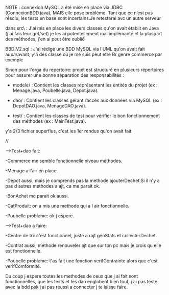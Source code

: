 NOTE : connexion MySQL a été mise en place via JDBC (ConnexionBDD.java), MAIS elle pose problème. Tant que ce n’est pas résolu, les tests en base sont incertains.Je retesterai avc un autre serveur

dans src\ : J'ai mis en place les divers classes qu'on avait établit en Java (j'ai fais leur get/set) je les ai potentellement mal implémanté et la pluspart des méthodes, j'en ai peut être oublié

BBD_V2.sql : J'ai rédigé une BDD MySQL via l'UML qu'on avait fait auparavant, y'a des classe où je me suis peut etre Br genre commerce par exemple 

Sinon pour l'orga du repertoire: 
projet est structuré en plusieurs répertoires pour assurer une bonne séparation des responsabilités :

- modele/ : Contient les classes représentant les entités du projet (ex : Menage.java, Poubelle.java, Depot.java).

- dao/ : Contient les classes gérant l’accès aux données via MySQL (ex : DepotDAO.java, MenageDAO.java).

- test/ : Contient les classes de test pour vérifier le bon fonctionnement des méthodes (ex : MainTest.java).



y'a 2/3 fichier superflus, c'est les 1er rendus qu'on avait fait


//


-->Test+dao fait:


-Commerce me semble fonctionnelle niveau méthodes.

-Menage a l'air en place.

-Depot aussi, mais je comprends pas la methode ajouterDechet:Si il n'y a pas d autres methodes a ajt, ca me parait ok.

-BonAchat me parait ok aussi.

-CatProduit: on a mis une methode qui a l air fonctionnelle.

-Poubelle probleme: ok j espere.

-->Test+dao a faire:


-Centre de tri: c'est fonctionnel, juste a rajt genStats et collecterDechet.

-Contrat aussi, méthode renouveler ajt que sur ton pc mais je crois qu elle est fonctionnelle.

-Poubelle probleme: t'as fait une fonction verifContrainte alors que c'est verifComformité.


Du coup j espere toutes les methodes de ceux que j ai fait sont fonctionnelles, que les tests et les dao englobent bien tout, j ai pas teste avec la bdd psk j ai pas reussi a connecter j te laisse faire.

